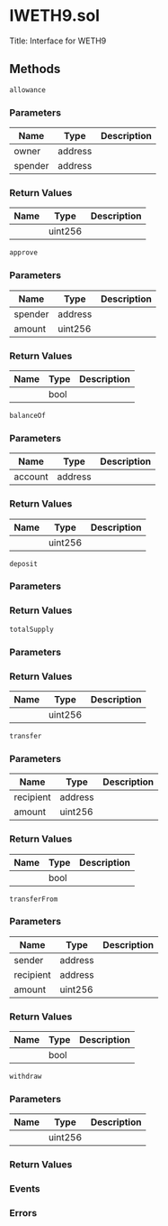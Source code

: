 
# IWETH9.sol
Title: Interface for WETH9

## Methods
```solidity
allowance
```

### Parameters
| Name | Type | Description |
|---|---|---|
| owner | address |  |
| spender | address |  |


### Return Values
| Name | Type | Description |
|---|---|---|
|  | uint256 |  |

```solidity
approve
```

### Parameters
| Name | Type | Description |
|---|---|---|
| spender | address |  |
| amount | uint256 |  |


### Return Values
| Name | Type | Description |
|---|---|---|
|  | bool |  |

```solidity
balanceOf
```

### Parameters
| Name | Type | Description |
|---|---|---|
| account | address |  |


### Return Values
| Name | Type | Description |
|---|---|---|
|  | uint256 |  |

```solidity
deposit
```

### Parameters

### Return Values
```solidity
totalSupply
```

### Parameters

### Return Values
| Name | Type | Description |
|---|---|---|
|  | uint256 |  |

```solidity
transfer
```

### Parameters
| Name | Type | Description |
|---|---|---|
| recipient | address |  |
| amount | uint256 |  |


### Return Values
| Name | Type | Description |
|---|---|---|
|  | bool |  |

```solidity
transferFrom
```

### Parameters
| Name | Type | Description |
|---|---|---|
| sender | address |  |
| recipient | address |  |
| amount | uint256 |  |


### Return Values
| Name | Type | Description |
|---|---|---|
|  | bool |  |

```solidity
withdraw
```

### Parameters
| Name | Type | Description |
|---|---|---|
|  | uint256 |  |


### Return Values

### Events

### Errors

